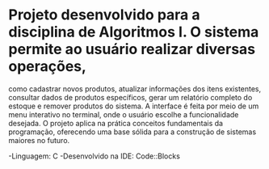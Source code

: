 # Projeto desenvolvido para a disciplina de Algoritmos I. O sistema permite ao usuário realizar diversas operações, 
como cadastrar novos produtos, atualizar informações dos itens existentes, 
consultar dados de produtos específicos, gerar um relatório completo do estoque e remover produtos do sistema. 
A interface é feita por meio de um menu interativo no terminal, onde o usuário escolhe a funcionalidade desejada. 
O projeto aplica na prática conceitos fundamentais da programação, oferecendo uma base sólida para a construção de sistemas maiores no futuro.

-Linguagem: C -Desenvolvido na IDE: Code::Blocks

